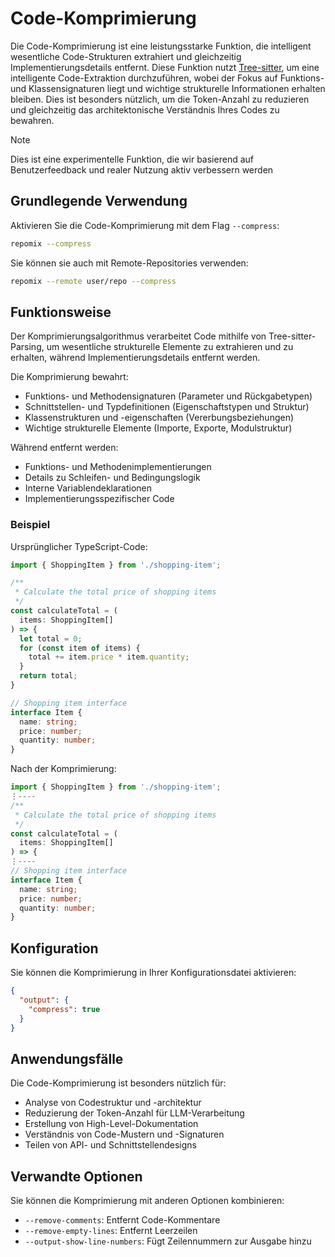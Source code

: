 # Code-Komprimierung

Die Code-Komprimierung ist eine leistungsstarke Funktion, die intelligent wesentliche Code-Strukturen extrahiert und gleichzeitig Implementierungsdetails entfernt. Diese Funktion nutzt [Tree-sitter](https://github.com/tree-sitter/tree-sitter), um eine intelligente Code-Extraktion durchzuführen, wobei der Fokus auf Funktions- und Klassensignaturen liegt und wichtige strukturelle Informationen erhalten bleiben. Dies ist besonders nützlich, um die Token-Anzahl zu reduzieren und gleichzeitig das architektonische Verständnis Ihres Codes zu bewahren.

> [!NOTE]  
> Dies ist eine experimentelle Funktion, die wir basierend auf Benutzerfeedback und realer Nutzung aktiv verbessern werden

## Grundlegende Verwendung

Aktivieren Sie die Code-Komprimierung mit dem Flag `--compress`:

```bash
repomix --compress
```

Sie können sie auch mit Remote-Repositories verwenden:

```bash
repomix --remote user/repo --compress
```

## Funktionsweise

Der Komprimierungsalgorithmus verarbeitet Code mithilfe von Tree-sitter-Parsing, um wesentliche strukturelle Elemente zu extrahieren und zu erhalten, während Implementierungsdetails entfernt werden.

Die Komprimierung bewahrt:
- Funktions- und Methodensignaturen (Parameter und Rückgabetypen)
- Schnittstellen- und Typdefinitionen (Eigenschaftstypen und Struktur)
- Klassenstrukturen und -eigenschaften (Vererbungsbeziehungen)
- Wichtige strukturelle Elemente (Importe, Exporte, Modulstruktur)

Während entfernt werden:
- Funktions- und Methodenimplementierungen
- Details zu Schleifen- und Bedingungslogik
- Interne Variablendeklarationen
- Implementierungsspezifischer Code

### Beispiel

Ursprünglicher TypeScript-Code:

```typescript
import { ShoppingItem } from './shopping-item';

/**
 * Calculate the total price of shopping items
 */
const calculateTotal = (
  items: ShoppingItem[]
) => {
  let total = 0;
  for (const item of items) {
    total += item.price * item.quantity;
  }
  return total;
}

// Shopping item interface
interface Item {
  name: string;
  price: number;
  quantity: number;
}
```

Nach der Komprimierung:

```typescript
import { ShoppingItem } from './shopping-item';
⋮----
/**
 * Calculate the total price of shopping items
 */
const calculateTotal = (
  items: ShoppingItem[]
) => {
⋮----
// Shopping item interface
interface Item {
  name: string;
  price: number;
  quantity: number;
}
```

## Konfiguration

Sie können die Komprimierung in Ihrer Konfigurationsdatei aktivieren:

```json
{
  "output": {
    "compress": true
  }
}
```

## Anwendungsfälle

Die Code-Komprimierung ist besonders nützlich für:
- Analyse von Codestruktur und -architektur
- Reduzierung der Token-Anzahl für LLM-Verarbeitung
- Erstellung von High-Level-Dokumentation
- Verständnis von Code-Mustern und -Signaturen
- Teilen von API- und Schnittstellendesigns

## Verwandte Optionen

Sie können die Komprimierung mit anderen Optionen kombinieren:
- `--remove-comments`: Entfernt Code-Kommentare
- `--remove-empty-lines`: Entfernt Leerzeilen
- `--output-show-line-numbers`: Fügt Zeilennummern zur Ausgabe hinzu
